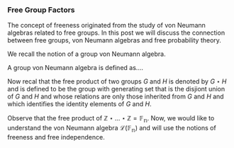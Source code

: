 ### Free Group Factors


The concept of freeness originated from the study of von Neumann algebras related to free groups. In this post we will discuss the connection between free groups, von Neumann algebras and free probability theory.

We recall the notion of a group von Neumann algebra.

A group von Neumann algebra is defined as....




Now recal that the free product of two groups $G$ and $H$ is denoted by $G \star H$ and is defined to be the group with generating set that is the disjiont union of $G$ and $H$ and whose relations are only those inherited from $G$ and $H$ and which identifies the identity elements of $G$ and $H$. 

Observe that the free product of $\mathbb{Z} \star ... \star \mathbb{Z} = \mathbb{F_n}$. Now, we would like to understand the von Neumann algebra $\mathcal{L}(\mathbb{F_n})$ and will use the notions of freeness and free independence. 












































